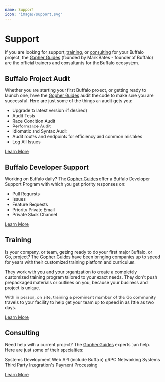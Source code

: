 ```yaml
---
name: Support
icon: "images/support.svg"
---
```


# Support

If you are looking for support, [training](https://www.gopherguides.com/in-person-training/), or [consulting](https://www.gopherguides.com/consulting/) for your Buffalo project, the [Gopher Guides](https://www.gopherguides.com) (founded by Mark Bates - founder of Buffalo) are the official trainers and consultants for the Buffalo ecosystem.

## Buffalo Project Audit

Whether you are starting your first Buffalo project, or getting ready to launch one, have the [Gopher Guides](https://www.gopherguides.com) audit the code to make sure you are successful. Here are just some of the things an audit gets you:

* Upgrade to latest version (if desired)
* Audit Tests
* Race Condition Audit
* Performance Audit
* Idiomatic and Syntax Audit
* Audit routes and endpoints for efficiency and common mistakes
* Log All Issues

[Learn More](https://www.gopherguides.com/consulting/)

## Buffalo Developer Support

Working on Buffalo daily? The [Gopher Guides](https://www.gopherguides.com) offer a Buffalo Developer Support Program with which you get priority responses on:

* Pull Requests
* Issues
* Feature Requests
* Priority Private Email
* Private Slack Channel

[Learn More](https://www.gopherguides.com/consulting/)

## Training

Is your company, or team, getting ready to do your first major Buffalo, or Go, project? The [Gopher Guides](https://www.gopherguides.com) have been bringing companies up to speed for years with their customized training platform and curriculum.

They work with you and your organization to create a completely customized training program tailored to your exact needs. They don't push prepackaged materials or outlines on you, because your business and project is unique.

With in person, on site, training a prominent member of the Go community travels to your facility to help get your team up to speed in as little as two days.

[Learn More](https://www.gopherguides.com/in-person-training/)

## Consulting

Need help with a current project? The [Gopher Guides](https://www.gopherguides.com) experts can help. Here are just some of their specialties:

Systems Development
Web API (include Buffalo)
gRPC
Networking Systems
Third Party Integration's
Payment Processing

[Learn More](https://www.gopherguides.com/consulting/)
